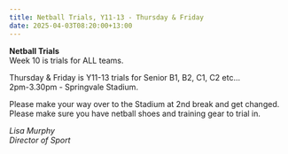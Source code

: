 ```yaml
---
title: Netball Trials, Y11-13 - Thursday & Friday
date: 2025-04-03T08:20:00+13:00
---
```

**Netball Trials**  
Week 10 is trials for ALL teams.

Thursday & Friday is Y11-13 trials for Senior B1, B2, C1, C2 etc...  
2pm-3.30pm - Springvale Stadium.

Please make your way over to the Stadium at 2nd break and get changed.  
Please make sure you have netball shoes and training gear to trial in.

*Lisa Murphy  
Director of Sport*  
